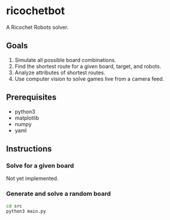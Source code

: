 # ricochetbot

A Ricochet Robots solver. 

## Goals

1. Simulate all possible board combinations.
2. Find the shortest route for a given board, target, and robots.
3. Analyze attributes of shortest routes.
4. Use computer vision to solve games live from a camera feed.

## Prerequisites

* python3
* matplotlib
* numpy
* yaml

## Instructions

### Solve for a given board

Not yet implemented.

### Generate and solve a random board

```bash
cd src
python3 main.py
```
